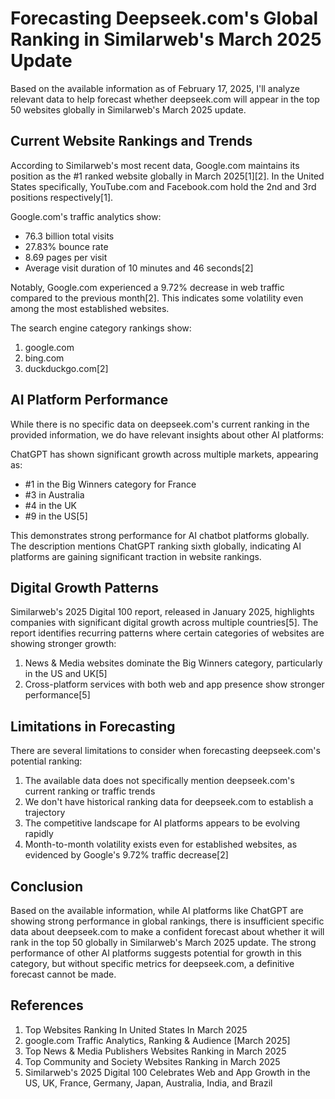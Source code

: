 # Forecasting Deepseek.com's Global Ranking in Similarweb's March 2025 Update

Based on the available information as of February 17, 2025, I'll analyze relevant data to help forecast whether deepseek.com will appear in the top 50 websites globally in Similarweb's March 2025 update.

## Current Website Rankings and Trends

According to Similarweb's most recent data, Google.com maintains its position as the #1 ranked website globally in March 2025[1][2]. In the United States specifically, YouTube.com and Facebook.com hold the 2nd and 3rd positions respectively[1].

Google.com's traffic analytics show:
- 76.3 billion total visits
- 27.83% bounce rate
- 8.69 pages per visit
- Average visit duration of 10 minutes and 46 seconds[2]

Notably, Google.com experienced a 9.72% decrease in web traffic compared to the previous month[2]. This indicates some volatility even among the most established websites.

The search engine category rankings show:
1. google.com
2. bing.com
3. duckduckgo.com[2]

## AI Platform Performance

While there is no specific data on deepseek.com's current ranking in the provided information, we do have relevant insights about other AI platforms:

ChatGPT has shown significant growth across multiple markets, appearing as:
- #1 in the Big Winners category for France
- #3 in Australia
- #4 in the UK
- #9 in the US[5]

This demonstrates strong performance for AI chatbot platforms globally. The description mentions ChatGPT ranking sixth globally, indicating AI platforms are gaining significant traction in website rankings.

## Digital Growth Patterns

Similarweb's 2025 Digital 100 report, released in January 2025, highlights companies with significant digital growth across multiple countries[5]. The report identifies recurring patterns where certain categories of websites are showing stronger growth:

1. News & Media websites dominate the Big Winners category, particularly in the US and UK[5]
2. Cross-platform services with both web and app presence show stronger performance[5]

## Limitations in Forecasting

There are several limitations to consider when forecasting deepseek.com's potential ranking:

1. The available data does not specifically mention deepseek.com's current ranking or traffic trends
2. We don't have historical ranking data for deepseek.com to establish a trajectory
3. The competitive landscape for AI platforms appears to be evolving rapidly
4. Month-to-month volatility exists even for established websites, as evidenced by Google's 9.72% traffic decrease[2]

## Conclusion

Based on the available information, while AI platforms like ChatGPT are showing strong performance in global rankings, there is insufficient specific data about deepseek.com to make a confident forecast about whether it will rank in the top 50 globally in Similarweb's March 2025 update. The strong performance of other AI platforms suggests potential for growth in this category, but without specific metrics for deepseek.com, a definitive forecast cannot be made.

## References

1. Top Websites Ranking In United States In March 2025
2. google.com Traffic Analytics, Ranking & Audience [March 2025]
3. Top News & Media Publishers Websites Ranking in March 2025
4. Top Community and Society Websites Ranking in March 2025
5. Similarweb's 2025 Digital 100 Celebrates Web and App Growth in the US, UK, France, Germany, Japan, Australia, India, and Brazil